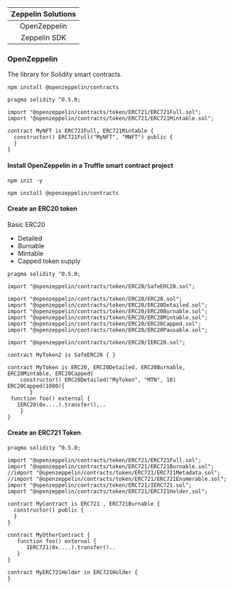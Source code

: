 | Zeppelin Solutions | 
| :-------: | 
| OpenZeppelin | 
| Zeppelin SDK |  

### OpenZeppelin
The library for Solidity smart contracts.

``` npm install @openzeppelin/contracts ```

```
pragma solidity ^0.5.0;
 
import "@openzeppelin/contracts/token/ERC721/ERC721Full.sol";
import "@openzeppelin/contracts/token/ERC721/ERC721Mintable.sol";
 
contract MyNFT is ERC721Full, ERC721Mintable {
  constructor() ERC721Full("MyNFT", "MNFT") public {
  }
}

```
#### Install OpenZeppelin in a Truffle smart contract project

``` npm init -y ```

``` npm install @openzeppelin/contracts ```

#### Create an ERC20 token

Basic ERC20 
   - Detailed
   - Burnable
   - Mintable
   - Capped token supply

``` 
pragma solidity ^0.5.0;

import "@openzeppelin/contracts/token/ERC20/SafeERC20.sol";

import "@openzeppelin/contracts/token/ERC20/ERC20.sol";
import "@openzeppelin/contracts/token/ERC20/ERC20Detailed.sol";
import "@openzeppelin/contracts/token/ERC20/ERC20Burnable.sol";
import "@openzeppelin/contracts/token/ERC20/ERC20Mintable.sol";
import "@openzeppelin/contracts/token/ERC20/ERC20Capped.sol";
import "@openzeppelin/contracts/token/ERC20/ERC20Pausable.sol";

import "@openzeppelin/contracts/token/ERC20/IERC20.sol";

contract MyToken2 is SafeERC20 { } 

contract MyToken is ERC20, ERC20Detailed, ERC20Burnable, ERC20Mintable, ERC20Capped{
    constructor() ERC20Detailed("MyToken", "MTN", 18) ERC20Capped(1000){
       }
 function foo() external { 
   IERC20(0x....).transfer(),..
    } 
}
```
#### Create an ERC721 Token

``` 
pragma solidity ^0.5.0;

import "@openzeppelin/contracts/token/ERC721/ERC721Full.sol"; 
import "@openzeppelin/contracts/token/ERC721/ERC721Burnable.sol"; 
//import "@openzeppelin/contracts/token/ERC721/ERC721Metadata.sol";
//import "@openzeppelin/contracts/token/ERC721/ERC721Enumerable.sol";
import "@openzeppelin/contracts/token/ERC721/IERC721.sol";
import "@openzeppelin/contracts/token/ERC721/ERC721Holder.sol";

contract MyContract is ERC721 , ERC721Burnable {
  constructor() public {
  }
}

contract MyOtherContract {
   function foo() external {
      IERC721(0x....).transfer()..
   }
}

contract MyERC721Holder in ERC721Holder {
}

```
